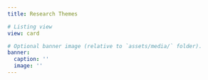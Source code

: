 ```yaml
---
title: Research Themes

# Listing view
view: card

# Optional banner image (relative to `assets/media/` folder).
banner:
  caption: ''
  image: ''
---
```

